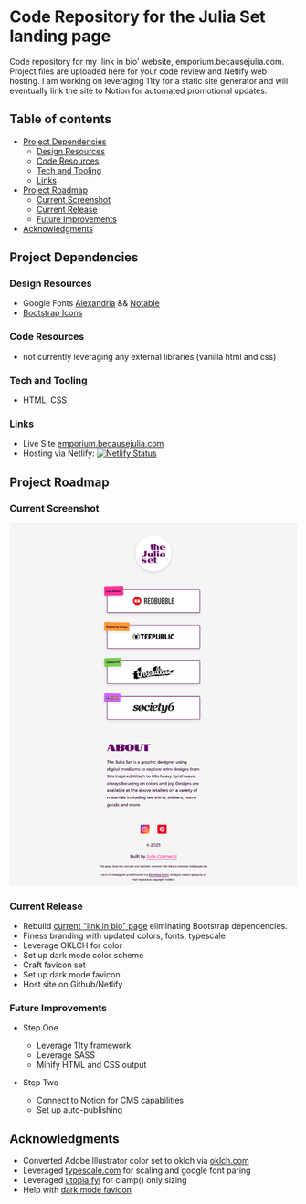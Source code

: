 # Code Repository for the Julia Set landing page

Code repository for my 'link in bio' website, emporium.becausejulia.com. Project files are uploaded here for your code review and Netlify web hosting. I am working on leveraging 11ty for a static site generator and will eventually link the site to Notion for automated promotional updates.

## Table of contents

- [Project Dependencies](#project-dependencies)
  - [Design Resources](#design-resources)
  - [Code Resources](#code-resorces)
  - [Tech and Tooling](#tech-and-tooling)
  - [Links](#links)
- [Project Roadmap](#project-roadmap)
  - [Current Screenshot](#screenshot)
  - [Current Release](#current-release)
  - [Future Improvements](#future-improvements)
- [Acknowledgments](#)

## Project Dependencies

### Design Resources

- Google Fonts [Alexandria](https://fonts.google.com/specimen/Alexandria) && [Notable](https://fonts.google.com/specimen/Notable)
- [Bootstrap Icons](https://icons.getbootstrap.com/)

### Code Resources

- not currently leveraging any external libraries (vanilla html and css)

### Tech and Tooling

- HTML, CSS

### Links

- Live Site [emporium.becausejulia.com](https://zingy-basbousa-9f76c2.netlify.app/)
- Hosting via Netlify: [![Netlify Status](https://api.netlify.com/api/v1/badges/4429c8ed-bfa4-48b6-9504-5198908d0d04/deploy-status)](https://app.netlify.com/sites/zingy-basbousa-9f76c2/deploys)

## Project Roadmap

### Current Screenshot

![screenshot](./screenshot.png?raw=true)

### Current Release

- Rebuild [current "link in bio" page](https://www.becausejulia.com/instagram) eliminating Bootstrap dependencies.
- Finess branding with updated colors, fonts, typescale
- Leverage OKLCH for color
- Set up dark mode color scheme
- Craft favicon set
- Set up dark mode favicon
- Host site on Github/Netlify

### Future Improvements

- Step One

  - Leverage 11ty framework
  - Leverage SASS
  - Minify HTML and CSS output

- Step Two
  - Connect to Notion for CMS capabilities
  - Set up auto-publishing

## Acknowledgments

- Converted Adobe Illustrator color set to oklch via [oklch.com](https://oklch.com/)
- Leveraged [typescale.com](https://typescale.com/) for scaling and google font paring
- Leveraged [utopia.fyi](https://utopia.fyi/) for clamp() only sizing
- Help with [dark mode favicon](https://web.dev/articles/building/an-adaptive-favicon/)
